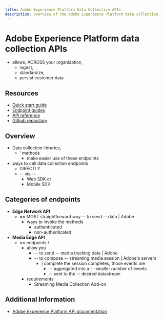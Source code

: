 ```yaml
---
title: Adobe Experience Platform Data Collection APIs
description: Overview of the Adobe Experience Platform data collection APIs.
---
```


# Adobe Experience Platform data collection APIs

* allows, ACROSS your organization,
  * ingest,
  * standardize,
  * persist customer data

## Resources

* [Quick start guide](getting-started/index.md)
* [Endpoint guides](endpoints/index.md)
* [API reference](api/index.md)
* [Github repository](https://github.com/AdobeDocs/data-collection-apis)

## Overview

* Data collection libraries,
  * ' methods
    * make easier use of these endpoints
* ways to call data collection endpoints
  * DIRECTLY
  * -- via --
    * Web SDK or
    * Mobile SDK

## Categories of endpoints

* **Edge Network API**
  * == MOST straightforward way -- to send -- data | Adobe 
    * ways to invoke the methods
      * authenticated
      * non-authenticated
* **Media Edge API**
  * == endpoints / 
    * allow you 
      * -- to send -- media tracking data | Adobe
      * -- to compose -- streaming media session | Adobe's servers
        * | complete the session completes, those events are
          * -- aggregated into a -- smaller number of events
          * -- sent to the -- desired datastream
    * requirements
      * Streaming Media Collection Add-on

## Additional Information

* [Adobe Experience Platform API documentation](https://developer.adobe.com/experience-platform-apis/)
